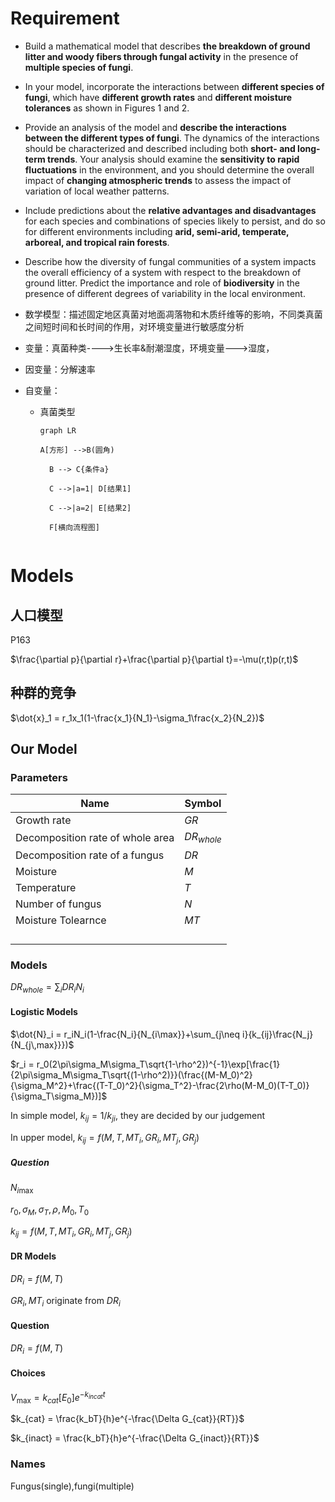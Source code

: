 # Requirement

- Build a mathematical model that describes **the breakdown of ground litter and woody fibers through fungal activity** in the presence of **multiple species of fungi**.
- In your model, incorporate the interactions between **different species of fungi**, which have **different growth rates** and **different moisture tolerances** as shown in Figures 1 and 2.
- Provide an analysis of the model and **describe the interactions between the different types of fungi**. The dynamics of the interactions should be characterized and described including both **short- and long-term trends**. Your analysis should examine the **sensitivity to rapid fluctuations** in the environment, and you should determine the overall impact of **changing atmospheric trends** to assess the impact of variation of local weather patterns.
- Include predictions about the **relative advantages and disadvantages** for each species and combinations of species likely to persist, and do so for different environments including **arid, semi-arid, temperate, arboreal, and tropical rain forests**.
- Describe how the diversity of fungal communities of a system impacts the overall efficiency of a system with respect to the breakdown of ground litter. Predict the importance and role of **biodiversity** in the presence of different degrees of variability in the local environment.

- 数学模型：描述固定地区真菌对地面凋落物和木质纤维等的影响，不同类真菌之间短时间和长时间的作用，对环境变量进行敏感度分析

- 变量：真菌种类---->生长率&耐潮湿度，环境变量--->湿度，

- 因变量：分解速率

- 自变量：

  - 真菌类型

    

    

    ```mermaid
    graph LR
    
    A[方形] -->B(圆角)
    
      B --> C{条件a}
    
      C -->|a=1| D[结果1]
    
      C -->|a=2| E[结果2]
    
      F[横向流程图]
      
    ```

# Models

## 人口模型

P163

$\frac{\partial p}{\partial r}+\frac{\partial p}{\partial t}=-\mu(r,t)p(r,t)$

## 种群的竞争

$\dot{x}_1 = r_1x_1(1-\frac{x_1}{N_1}-\sigma_1\frac{x_2}{N_2})$

## Our Model

### Parameters

| Name                             | Symbol       |
| -------------------------------- | ------------ |
| Growth rate                      | $GR$         |
| Decomposition rate of whole area | $DR_{whole}$ |
| Decomposition rate of a fungus   | $DR$         |
| Moisture                         | $M$          |
| Temperature                      | $T$          |
| Number of fungus                 | $N$          |
| Moisture Tolearnce               | $MT$         |
|                                  |              |
|                                  |              |
|                                  |              |
|                                  |              |

### Models

$DR_{whole}= \sum_{i}{DR_iN_i}$

#### Logistic Models

$\dot{N}_i = r_iN_i(1-\frac{N_i}{N_{i\max}}+\sum_{j\neq i}{k_{ij}\frac{N_j}{N_{j\,max}}})$

$r_i = r_0(2\pi\sigma_M\sigma_T\sqrt{1-\rho^2})^{-1}\exp[\frac{1}{2\pi\sigma_M\sigma_T\sqrt{(1-\rho^2)}}(\frac{(M-M_0)^2}{\sigma_M^2}+\frac{(T-T_0)^2}{\sigma_T^2}-\frac{2\rho(M-M_0)(T-T_0)}{\sigma_T\sigma_M})]$

In simple model, $k_{ij} = 1/k_{ji}$, they are decided by our judgement

In upper model, $k_{ij} = f(M,T,MT_i,GR_i,MT_j,GR_j)$

##### Question

$N_{i\max}$

$r_0,\sigma_M,\sigma_T,\rho, M_0,T_0$

$k_{ij} = f(M,T,MT_i,GR_i,MT_j,GR_j)$

#### DR Models

$DR_i = f(M,T)$

$GR_i,MT_i$ originate from $DR_i$

#### Question

$DR_i = f(M,T)$

#### Choices

$V_{\max} = k_{cat}[E_0]e^{-k_{incat}t}$

$k_{cat} = \frac{k_bT}{h}e^{-\frac{\Delta G_{cat}}{RT}}$

$k_{inact} = \frac{k_bT}{h}e^{-\frac{\Delta G_{inact}}{RT}}$



### Names

Fungus(single),fungi(multiple)





